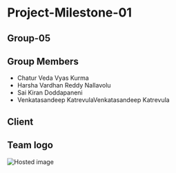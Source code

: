 # Project-Milestone-01


## Group-05



## Group Members

- Chatur Veda Vyas Kurma
- Harsha Vardhan Reddy Nallavolu
- Sai Kiran Doddapaneni
- Venkatasandeep KatrevulaVenkatasandeep Katrevula

 
## Client

## Team logo
![Hosted image](https://www.nwmissouri.edu/camps/images/paw.jpg)




